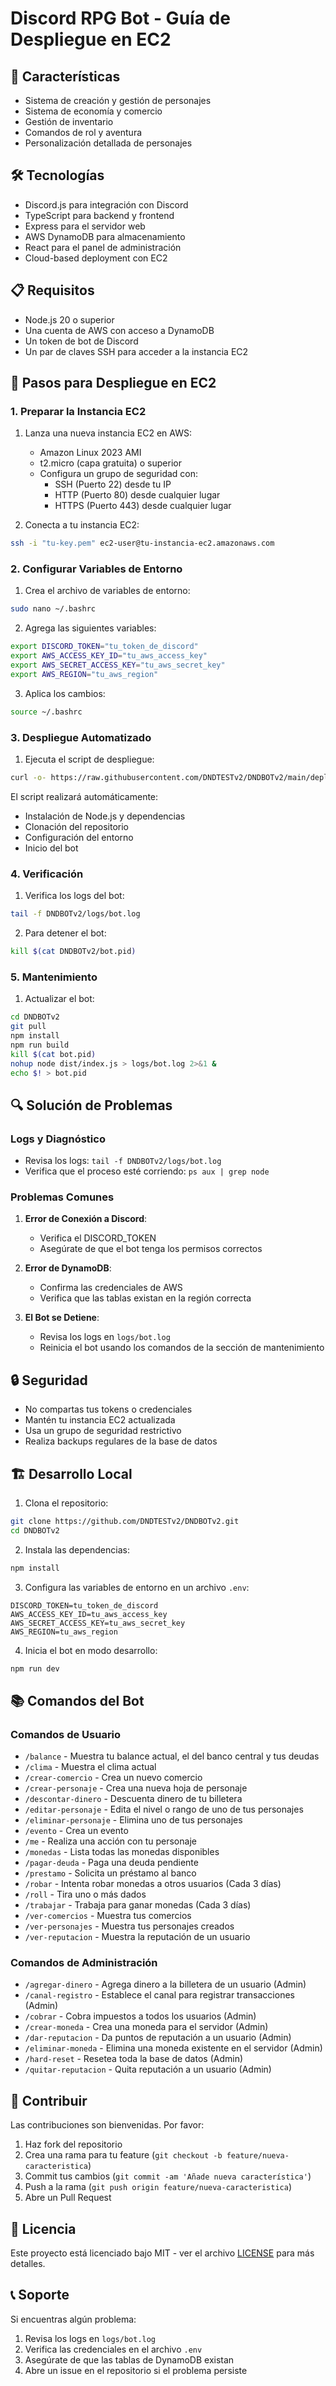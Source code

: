 # Discord RPG Bot - Guía de Despliegue en EC2

## 🎯 Características

- Sistema de creación y gestión de personajes
- Sistema de economía y comercio
- Gestión de inventario
- Comandos de rol y aventura
- Personalización detallada de personajes

## 🛠️ Tecnologías

- Discord.js para integración con Discord
- TypeScript para backend y frontend
- Express para el servidor web
- AWS DynamoDB para almacenamiento
- React para el panel de administración
- Cloud-based deployment con EC2

## 📋 Requisitos

- Node.js 20 o superior
- Una cuenta de AWS con acceso a DynamoDB
- Un token de bot de Discord
- Un par de claves SSH para acceder a la instancia EC2

## 🚀 Pasos para Despliegue en EC2

### 1. Preparar la Instancia EC2

1. Lanza una nueva instancia EC2 en AWS:
   - Amazon Linux 2023 AMI
   - t2.micro (capa gratuita) o superior
   - Configura un grupo de seguridad con:
     - SSH (Puerto 22) desde tu IP
     - HTTP (Puerto 80) desde cualquier lugar
     - HTTPS (Puerto 443) desde cualquier lugar

2. Conecta a tu instancia EC2:
```bash
ssh -i "tu-key.pem" ec2-user@tu-instancia-ec2.amazonaws.com
```

### 2. Configurar Variables de Entorno

1. Crea el archivo de variables de entorno:
```bash
sudo nano ~/.bashrc
```

2. Agrega las siguientes variables:
```bash
export DISCORD_TOKEN="tu_token_de_discord"
export AWS_ACCESS_KEY_ID="tu_aws_access_key"
export AWS_SECRET_ACCESS_KEY="tu_aws_secret_key"
export AWS_REGION="tu_aws_region"
```

3. Aplica los cambios:
```bash
source ~/.bashrc
```

### 3. Despliegue Automatizado

1. Ejecuta el script de despliegue:
```bash
curl -o- https://raw.githubusercontent.com/DNDTESTv2/DNDBOTv2/main/deploy.sh | bash
```

El script realizará automáticamente:
- Instalación de Node.js y dependencias
- Clonación del repositorio
- Configuración del entorno
- Inicio del bot

### 4. Verificación

1. Verifica los logs del bot:
```bash
tail -f DNDBOTv2/logs/bot.log
```

2. Para detener el bot:
```bash
kill $(cat DNDBOTv2/bot.pid)
```

### 5. Mantenimiento

1. Actualizar el bot:
```bash
cd DNDBOTv2
git pull
npm install
npm run build
kill $(cat bot.pid)
nohup node dist/index.js > logs/bot.log 2>&1 &
echo $! > bot.pid
```

## 🔍 Solución de Problemas

### Logs y Diagnóstico
- Revisa los logs: `tail -f DNDBOTv2/logs/bot.log`
- Verifica que el proceso esté corriendo: `ps aux | grep node`

### Problemas Comunes
1. **Error de Conexión a Discord**:
   - Verifica el DISCORD_TOKEN
   - Asegúrate de que el bot tenga los permisos correctos

2. **Error de DynamoDB**:
   - Confirma las credenciales de AWS
   - Verifica que las tablas existan en la región correcta

3. **El Bot se Detiene**:
   - Revisa los logs en `logs/bot.log`
   - Reinicia el bot usando los comandos de la sección de mantenimiento

## 🔒 Seguridad

- No compartas tus tokens o credenciales
- Mantén tu instancia EC2 actualizada
- Usa un grupo de seguridad restrictivo
- Realiza backups regulares de la base de datos

## 🏗️ Desarrollo Local

1. Clona el repositorio:
```bash
git clone https://github.com/DNDTESTv2/DNDBOTv2.git
cd DNDBOTv2
```

2. Instala las dependencias:
```bash
npm install
```

3. Configura las variables de entorno en un archivo `.env`:
```env
DISCORD_TOKEN=tu_token_de_discord
AWS_ACCESS_KEY_ID=tu_aws_access_key
AWS_SECRET_ACCESS_KEY=tu_aws_secret_key
AWS_REGION=tu_aws_region
```

4. Inicia el bot en modo desarrollo:
```bash
npm run dev
```

## 📚 Comandos del Bot

### Comandos de Usuario
- `/balance` - Muestra tu balance actual, el del banco central y tus deudas
- `/clima` - Muestra el clima actual
- `/crear-comercio` - Crea un nuevo comercio
- `/crear-personaje` - Crea una nueva hoja de personaje
- `/descontar-dinero` - Descuenta dinero de tu billetera
- `/editar-personaje` - Edita el nivel o rango de uno de tus personajes
- `/eliminar-personaje` - Elimina uno de tus personajes
- `/evento` - Crea un evento
- `/me` - Realiza una acción con tu personaje
- `/monedas` - Lista todas las monedas disponibles
- `/pagar-deuda` - Paga una deuda pendiente
- `/prestamo` - Solicita un préstamo al banco
- `/robar` - Intenta robar monedas a otros usuarios (Cada 3 días)
- `/roll` - Tira uno o más dados
- `/trabajar` - Trabaja para ganar monedas (Cada 3 días)
- `/ver-comercios` - Muestra tus comercios
- `/ver-personajes` - Muestra tus personajes creados
- `/ver-reputacion` - Muestra la reputación de un usuario

### Comandos de Administración
- `/agregar-dinero` - Agrega dinero a la billetera de un usuario (Admin)
- `/canal-registro` - Establece el canal para registrar transacciones (Admin)
- `/cobrar` - Cobra impuestos a todos los usuarios (Admin)
- `/crear-moneda` - Crea una moneda para el servidor (Admin)
- `/dar-reputacion` - Da puntos de reputación a un usuario (Admin)
- `/eliminar-moneda` - Elimina una moneda existente en el servidor (Admin)
- `/hard-reset` - Resetea toda la base de datos (Admin)
- `/quitar-reputacion` - Quita reputación a un usuario (Admin)

## 🤝 Contribuir

Las contribuciones son bienvenidas. Por favor:

1. Haz fork del repositorio
2. Crea una rama para tu feature (`git checkout -b feature/nueva-caracteristica`)
3. Commit tus cambios (`git commit -am 'Añade nueva característica'`)
4. Push a la rama (`git push origin feature/nueva-caracteristica`)
5. Abre un Pull Request

## 📝 Licencia

Este proyecto está licenciado bajo MIT - ver el archivo [LICENSE](LICENSE) para más detalles.

## 📞 Soporte

Si encuentras algún problema:
1. Revisa los logs en `logs/bot.log`
2. Verifica las credenciales en el archivo `.env`
3. Asegúrate de que las tablas de DynamoDB existan
4. Abre un issue en el repositorio si el problema persiste
